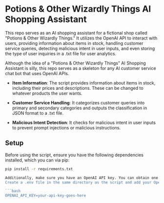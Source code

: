 # Potions & Other Wizardly Things AI Shopping Assistant

This repo serves as an AI shopping assistant for a fictional shop called "Potions & Other Wizardly Things." It utilizes the OpenAI API to interact with users, providing information about items in stock, handling customer service queries, detecting malicious intent in user inputs, and even storing the type of user inquiries in a .txt file for user analytics.

Although the idea of a "Potions & Other Wizardly Things" AI Shopping Assistant is silly, this repo serves as a skeleton for any AI customer service chat bot that uses OpenAI APIs.

- **Item Information**: 
  The script provides information about items in stock, including their prices and descriptions. These can be changed to whatever products the user wants.
  
- **Customer Service Handling**: 
  It categorizes customer queries into primary and secondary categories and outputs the classification in JSON format to a .txt file.

- **Malicious Intent Detection**: 
  It checks for malicious intent in user inputs to prevent prompt injections or malicious instructions.

## Setup

Before using the script, ensure you have the following dependencies installed, which you can via pip:

```bash
pip install -r requirements.txt

Additionally, make sure you have an OpenAI API key. You can obtain one by signing up at OpenAI's website.
Create a .env file in the same directory as the script and add your OpenAI API key:

```bash
OPENAI_API_KEY=your-api-key-goes-here
